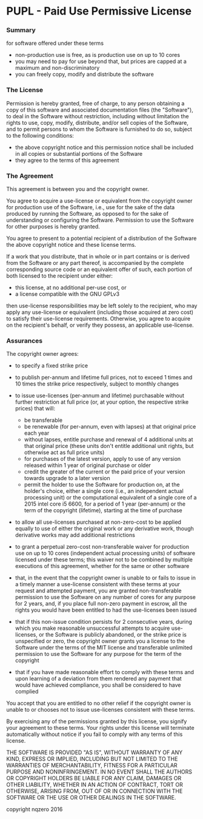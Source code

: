 # PUPL - Paid Use Permissive License

### Summary
for software offered under these terms
- non-production use is free, as is production use on up to 10 cores
- you may need to pay for use beyond that, but prices are capped at a maximum and non-discriminatory
- you can freely copy, modify and distribute the software


### The License

Permission is hereby granted, free of charge, to any person obtaining a copy of this software and associated documentation files (the "Software"), to deal in the Software without restriction, including without limitation the rights to use, copy, modify, distribute, and/or sell copies of the Software, and to permit persons to whom the Software is furnished to do so, subject to the following conditions:

- the above copyright notice and this permission notice shall be included in all copies or substantial portions of the Software
- they agree to the terms of this agreement


### The Agreement
This agreement is between you and the copyright owner.

You agree to acquire a use-license or equivalent from the copyright owner for production use of the Software, i.e., use for the sake of the data produced by running the Software, as opposed to for the sake of understanding or configuring the Software. Permission to use the Software for other purposes is hereby granted.

You agree to present to a potential recipient of a distribution of the Software the above copyright notice and these license terms.

If a work that you distribute, that in whole or in part contains or is derived from the Software or any part thereof, is accompanied by the complete corresponding source code or an equivalent offer of such, each portion of both licensed to the recipient under either:
 - this license, at no additional per-use cost, or
 - a license compatible with the GNU GPLv3

then use-license responsibilities may be left solely to the recipient, who may apply any use-license or equivalent (including those acquired at zero cost) to satisfy their use-license requirements.
Otherwise, you agree to acquire on the recipient's behalf, or verify they possess, an applicable use-license.



### Assurances
The copyright owner agrees:
- to specify a fixed strike price
- to publish per-annum and lifetime full prices, not to exceed 1 times and 10 times the strike price respectively, subject to monthly changes
- to issue use-licenses (per-annum and lifetime) purchasable without further restriction at full price (or, at your option, the respective strike prices) that will:
    - be transferable
    - be renewable (for per-annum, even with lapses) at that original price each year
    - without lapses, entitle purchase and renewal of 4 additional units at that original price (these units don't entitle additional unit rights, but otherwise act as full price units)
    - for purchases of the latest version, apply to use of any version released within 1 year of original purchase or older
    - credit the greater of the current or the paid price of your version towards upgrade to a later version
    - permit the holder to use the Software for production on, at the holder's choice, either a single core (i.e., an independent actual processing unit) or the computational equivalent of a single core of a 2015 intel core i5 6600, for a period of 1 year (per-annum) or the term of the copyright (lifetime), starting at the time of purchase
- to allow all use-licenses purchased at non-zero-cost to be applied equally to use of either the original work or any derivative work, though derivative works may add additional restrictions

- to grant a perpetual zero-cost non-transferable waiver for production use on up to 10 cores (independent actual processing units) of software licensed under these terms; this waiver not to be combined by multiple executions of this agreement, whether for the same or other software

- that, in the event that the copyright owner is unable to or fails to issue in a timely manner a use-license consistent with these terms at your request and attempted payment, you are granted non-transferable permission to use the Software on any number of cores for any purpose for 2 years,
and, if you place full non-zero payment in escrow, all the rights you would have been entitled to had the use-licenses been issued

- that if this non-issue condition persists for 2 consecutive years, during which you make reasonable unsuccessful attempts to acquire use-licenses, or the Software is publicly abandoned, or the strike price is unspecified or zero, the copyright owner grants you a license to the Software under the terms of the MIT license and transferable unlimited permission to use the Software for any purpose for the term of the copyright

- that if you have made reasonable effort to comply with these terms and upon learning of a deviation from them rendered any payment that would have achieved compliance, you shall be considered to have complied


You accept that you are entitled to no other relief if the copyright owner is unable to or chooses not to issue use-licenses consistent with these terms.

By exercising any of the permissions granted by this license, you signify your agreement to these terms.
Your rights under this license will terminate automatically without notice if you fail to comply with any terms of this license.

THE SOFTWARE IS PROVIDED "AS IS", WITHOUT WARRANTY OF ANY KIND, EXPRESS OR IMPLIED, INCLUDING BUT NOT LIMITED TO THE WARRANTIES OF MERCHANTABILITY, FITNESS FOR A PARTICULAR PURPOSE AND NONINFRINGEMENT. IN NO EVENT SHALL THE AUTHORS OR COPYRIGHT HOLDERS BE LIABLE FOR ANY CLAIM, DAMAGES OR OTHER LIABILITY, WHETHER IN AN ACTION OF CONTRACT, TORT OR OTHERWISE, ARISING FROM, OUT OF OR IN CONNECTION WITH THE SOFTWARE OR THE USE OR OTHER DEALINGS IN THE SOFTWARE.



copyright nqzero 2016
